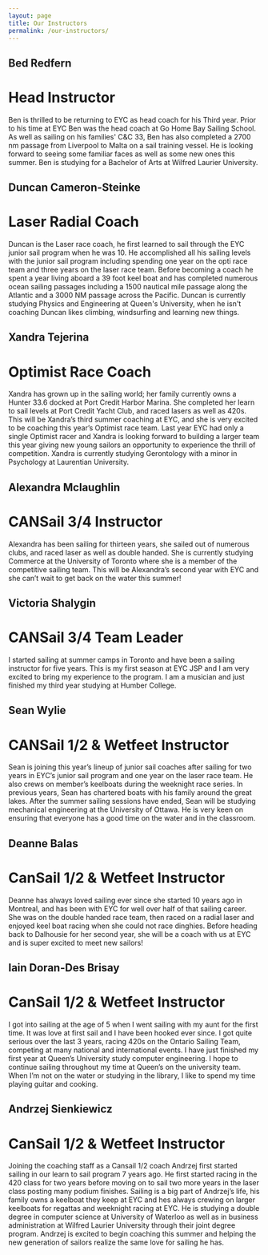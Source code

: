 ```yaml
---
layout: page
title: Our Instructors
permalink: /our-instructors/
---
```


## Bed Redfern
# Head Instructor

Ben is thrilled to be returning to EYC as head coach for his Third year. Prior to his time at EYC Ben was the head coach at Go Home Bay Sailing School. As well as sailing on his families' C&C 33, Ben has also completed a 2700 nm passage from Liverpool to Malta on a sail training vessel. He is looking forward to seeing some familiar faces as well as some new ones this summer. Ben is studying for a Bachelor of Arts at Wilfred Laurier University.

## Duncan Cameron-Steinke
# Laser Radial Coach

Duncan is the Laser race coach, he first learned to sail through the EYC junior sail program when he was 10. He accomplished all his sailing levels with the junior sail program including spending one year on the opti race team and three years on the laser race team. Before becoming a coach he spent a year living aboard a 39 foot keel boat and has completed numerous ocean sailing passages including a 1500 nautical mile passage along the Atlantic and a 3000 NM passage across the Pacific. Duncan is currently studying Physics and Engineering at Queen's University, when he isn't coaching Duncan likes climbing, windsurfing and learning new things.

## Xandra Tejerina
# Optimist Race Coach

Xandra has grown up in the sailing world; her family currently owns a Hunter 33.6 docked at Port Credit Harbor Marina. She completed her learn to sail levels at Port Credit Yacht Club, and raced lasers as well as 420s. This will be Xandra’s third summer coaching at EYC, and she is very excited to be coaching this year’s Optimist race team. Last year EYC had only a single Optimist racer and Xandra is looking forward to building a larger team this year giving new young sailors an opportunity to experience the thrill of competition. Xandra is currently studying Gerontology with a minor in Psychology at Laurentian University.

## Alexandra Mclaughlin
# CANSail 3/4 Instructor

Alexandra has been sailing for thirteen years, she sailed out of numerous clubs, and raced laser as well as double handed. She is currently studying Commerce at the University of Toronto where she is a member of the competitive sailing team. This will be Alexandra’s second year with EYC and she can’t wait to get back on the water this summer!

## Victoria Shalygin
# CANSail 3/4 Team Leader

I started sailing at summer camps in Toronto and have been a sailing instructor for five years. This is
my first season at EYC JSP and I am very excited to bring my experience to the program. I am a
musician and just finished my third year studying at Humber College.

## Sean Wylie
# CANSail 1/2 & Wetfeet Instructor

Sean is joining this year’s lineup of junior sail coaches after sailing for two years in EYC’s junior sail program and one year on the laser race team. He also crews on member’s keelboats during the weeknight race series. In previous years, Sean has chartered boats with his family around the great lakes. After the summer sailing sessions have ended, Sean will be studying mechanical engineering at the University of Ottawa. He is very keen on ensuring that everyone has a good time on the water and in the classroom.

## Deanne Balas
# CanSail 1/2 & Wetfeet Instructor

Deanne has always loved sailing ever since she started 10 years ago in Montreal, and has been with EYC for well over half of that sailing career. She was on the double handed race team, then raced on a radial laser and enjoyed keel boat racing when she could not race dinghies. Before heading back to Dalhousie for her second year, she will be a coach with us at EYC and is super excited to meet new sailors!

## Iain Doran-Des Brisay
# CanSail 1/2 & Wetfeet Instructor

I got into sailing at the age of 5 when I went sailing with my aunt for the first time.  It was love at first sail and I have been hooked ever since.  I got quite serious over the last 3 years, racing 420s on the Ontario Sailing Team, competing at many national and international events.  I have just finished my first year at Queen’s University study computer engineering.   I hope to continue sailing throughout my time at Queen’s on the university team.  When I’m not on the water or studying in the library, I like to spend my time playing guitar and cooking. 

## Andrzej Sienkiewicz
# CanSail 1/2 & Wetfeet Instructor

Joining the coaching staff as a Cansail 1/2 coach Andrzej first started sailing in our learn to sail program 7 years ago. He first started racing in the 420 class for two years before moving on to sail two more years in the laser class posting many podium finishes. Sailing is a big part of Andrzej’s life, his family owns a keelboat they keep at EYC and hes always crewing on larger keelboats for regattas and weeknight racing at EYC. He is studying a double degree in computer science at University of Waterloo as well as in business administration at Wilfred Laurier University through their joint degree program. Andrzej is excited to begin coaching this summer and helping the new generation of sailors realize the same love for sailing he has.

